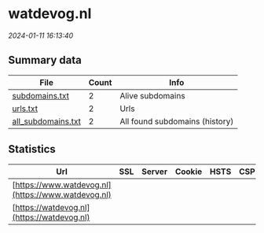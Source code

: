 # watdevog.nl
*2024-01-11 16:13:40*
## Summary data
| File       | Count | Info |
|------------|-------|------|
|[subdomains.txt](/data/watdevog.nl/subdomains.txt)|2|Alive subdomains|
|[urls.txt](/data/watdevog.nl/urls.txt)|2|Urls|
|[all_subdomains.txt](/data/watdevog.nl/all_subdomains.txt)|2|All found subdomains (history)|
## Statistics
| Url | SSL | Server | Cookie | HSTS | CSP | XFO | XXP | RP | Tech |Title |
|------------|-------|------|------|------|------|------|------|------|------|------|
|[https://www.watdevog.nl](https://www.watdevog.nl)| || | | | | |:white_check_mark: |HSTS||
|[https://watdevog.nl](https://watdevog.nl)| || | | | | |:white_check_mark: |HSTS||